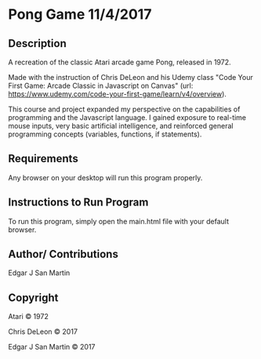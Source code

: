 Pong Game 11/4/2017
=======================

Description
-----------------------
A recreation of the classic Atari arcade game Pong, released in 1972.

Made with the instruction of Chris DeLeon and his Udemy class "Code Your First Game: Arcade Classic in Javascript on Canvas" (url: https://www.udemy.com/code-your-first-game/learn/v4/overview).

This course and project expanded my perspective on the capabilities of programming and the Javascript language. I gained exposure to real-time mouse inputs, very basic artificial intelligence, and reinforced general programming concepts (variables, functions, if statements).

Requirements
-----------------------

Any browser on your desktop will run this program properly.


Instructions to Run Program
-----------------------

To run this program, simply open the main.html file with your default browser.


Author/ Contributions
-----------------------

Edgar J San Martin


Copyright
-----------------------
Atari © 1972


Chris DeLeon © 2017


Edgar J San Martin © 2017
